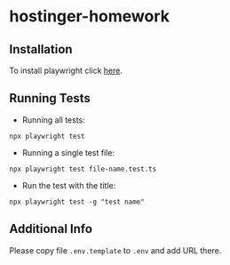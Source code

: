 # hostinger-homework

## Installation

To install playwright click [here](https://playwright.dev/docs/intro).

## Running Tests

- Running all tests:

``` 
npx playwright test
``` 

- Running a single test file:

``` 
npx playwright test file-name.test.ts
``` 

- Run the test with the title:

``` 
npx playwright test -g "test name"
``` 

## Additional Info

Please copy file `.env.template` to `.env` and add URL there.